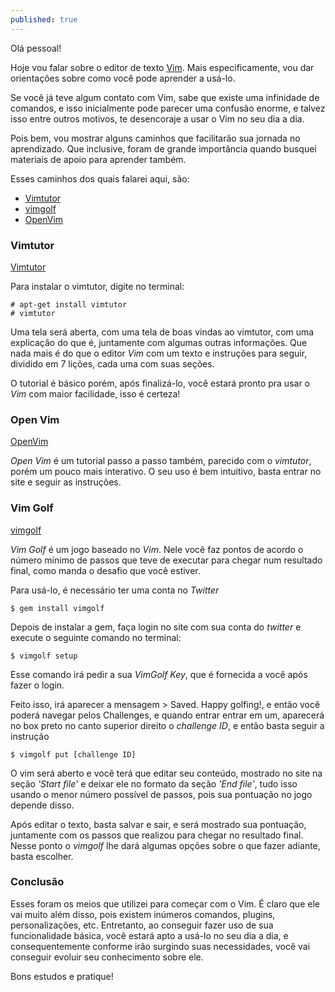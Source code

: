 ```yaml
---
published: true
---
```



Olá pessoal! 

Hoje vou falar sobre o editor de texto [Vim](http://www.vim.org/ "Vim"). Mais especificamente, vou dar orientações sobre como você pode aprender a usá-lo. 

Se você já teve algum contato com Vim, sabe que existe uma infinidade de comandos, e isso inicialmente pode parecer uma confusão enorme, e talvez isso entre outros motivos, te desencoraje a usar o Vim no seu dia a dia. 

Pois bem, vou mostrar alguns caminhos que facilitarão sua jornada no aprendizado. Que inclusive, foram de grande importância quando busquei materiais de apoio para aprender também.

Esses caminhos dos quais falarei aqui, são:
* [Vimtutor](http://linuxcommand.org/man_pages/vimtutor1.html "Vimtutor")
* [vimgolf](http://www.vimgolf.com/ "Vim Golf")
* [OpenVim](http://www.openvim.com/ "OpenVim")

### Vimtutor
[Vimtutor](http://linuxcommand.org/man_pages/vimtutor1.html "Vimtutor")

Para instalar o vimtutor, digite no terminal:
```shell
# apt-get install vimtutor
# vimtutor
```

Uma tela será aberta, com uma tela de boas vindas ao vimtutor, com uma explicação do que é, juntamente com algumas outras informações. Que nada mais é do que o editor _Vim_ com um texto e instruções para seguir, dividido em 7 lições, cada uma com suas seções. 

O tutorial é básico porém, após finalizá-lo, você estará pronto pra usar o _Vim_ com maior facilidade, isso é certeza!

### Open Vim
[OpenVim](http://www.openvim.com/ "OpenVim")

_Open Vim_ é um tutorial passo a passo também, parecido com o _vimtutor_, porém um pouco mais interativo. O seu uso é bem intuitivo, basta entrar no site e seguir as instruções.

### Vim Golf
[vimgolf](http://www.vimgolf.com/ "Vim Golf")

_Vim Golf_ é um jogo baseado no _Vim_. Nele você faz pontos de acordo o número mínimo de passos que teve de executar para chegar num resultado final, como manda o desafio que você estiver.

Para usá-lo, é necessário ter uma conta no _Twitter_

```shell
$ gem install vimgolf
```
Depois de instalar a gem, faça login no site com sua conta do _twitter_ e execute o seguinte comando no terminal:
```shell
$ vimgolf setup
```
Esse comando irá pedir a sua _VimGolf Key_, que é fornecida a você após fazer o login.

Feito isso, irá aparecer a mensagem > Saved. Happy golfing!, e então você poderá navegar pelos Challenges, e quando entrar entrar em um, aparecerá no box preto no canto superior direito o _challenge ID_, e então basta seguir a instrução
```shell
$ vimgolf put [challenge ID]
```
O vim será aberto e você terá que editar seu conteúdo, mostrado no site na seção _'Start file'_ e deixar ele no formato da seção _'End file'_, tudo isso usando o menor número possível de passos, pois sua pontuação no jogo depende disso.

Após editar o texto, basta salvar e sair, e será mostrado sua pontuação, juntamente com os passos que realizou para chegar no resultado final. Nesse ponto o _vimgolf_ lhe dará algumas opções sobre o que fazer adiante, basta escolher.


### Conclusão

Esses foram os meios que utilizei para começar com o Vim. É claro que ele vai muito além disso, pois existem inúmeros comandos, plugins, personalizações, etc. Entretanto, ao conseguir fazer uso de sua funcionalidade básica, você estará apto a usá-lo no seu dia a dia, e consequentemente conforme irão surgindo suas necessidades, você vai conseguir evoluir seu conhecimento sobre ele.

Bons estudos e pratique!

